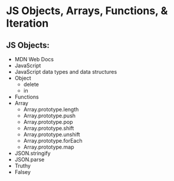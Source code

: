 # JS Objects, Arrays, Functions, & Iteration

## JS Objects:
- MDN Web Docs
- JavaScript
- JavaScript data types and data structures
- Object
  - delete
  - in
- Functions
- Array
  - Array.prototype.length
  - Array.prototype.push
  - Array.prototype.pop
  - Array.prototype.shift
  - Array.prototype.unshift
  - Array.prototype.forEach
  - Array.prototype.map
- JSON.stringify
- JSON.parse
- Truthy
- Falsey
